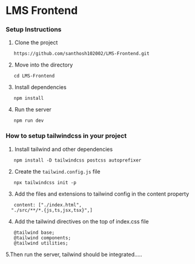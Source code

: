 # LMS Frontend

### Setup Instructions

1. Clone the project

```
   https://github.com/santhosh102002/LMS-Frontend.git
```
2. Move into the directory

```
   cd LMS-Frontend
```
3. Install dependencies

```
   npm install 
```
4. Run the server

```
   npm run dev
```

### How to setup tailwindcss in your project 

1. Install tailwind and other dependencies
```
   npm install -D tailwindcss postcss autoprefixer
```
2. Create the `tailwind.config.js` file
```
   npx tailwindcss init -p
```
3. Add the files and extensions to tailwind config in the content property
```
   content: ["./index.html",
  "./src/**/*.{js,ts,jsx,tsx}",]
```
4. Add the tailwind directives on the top of index.css file

```
   @tailwind base;
   @tailwind components;
   @tailwind utilities;
```
5.Then run the server, tailwind should be integrated.....
